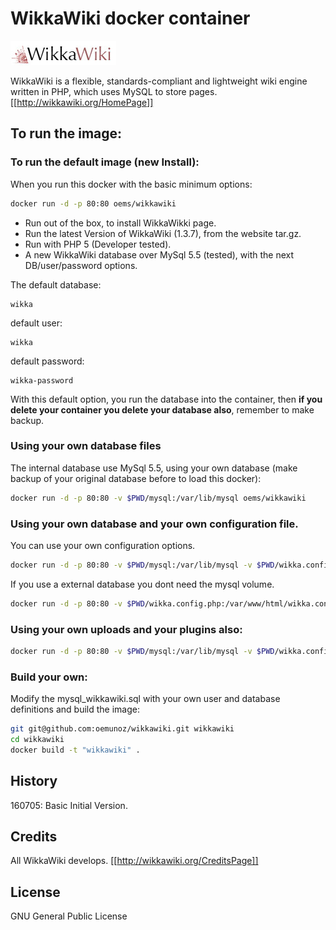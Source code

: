 # WikkaWiki docker container
![WikkaWiki.](https://github.com/oemunoz/wikkawiki/raw/master/images/wikka_logo.jpg)

WikkaWiki is a flexible, standards-compliant and lightweight wiki engine written in PHP, which uses MySQL to store pages.
[[http://wikkawiki.org/HomePage]]
## To run the image:

### To run the default image (new Install):
When you run this docker with the basic minimum options:

~~~~bash
docker run -d -p 80:80 oems/wikkawiki
~~~~

- Run out of the box, to install WikkaWikki page.
- Run the latest Version of WikkaWiki (1.3.7), from the website tar.gz.
- Run with PHP 5 (Developer tested).
- A new WikkaWiki database over MySql 5.5 (tested), with the next DB/user/password options.

The default database:
~~~~text
wikka
~~~~

default user:
~~~~text
wikka
~~~~

default password:
~~~~text
wikka-password
~~~~
With this default option, you run the database into the container, then **if you delete your container you delete your database also**, remember to make backup.

### Using your own database files

The internal database use MySql 5.5, using your own database (make backup of your original database before to load this docker):

~~~~bash
docker run -d -p 80:80 -v $PWD/mysql:/var/lib/mysql oems/wikkawiki
~~~~

### Using your own database and your own configuration file.

You can use your own configuration options.

~~~~bash
docker run -d -p 80:80 -v $PWD/mysql:/var/lib/mysql -v $PWD/wikka.config.php:/var/www/html/wikka.config.php oems/wikkawiki
~~~~
If you use a external database you dont need the mysql volume.

~~~~bash
docker run -d -p 80:80 -v $PWD/wikka.config.php:/var/www/html/wikka.config.php oems/wikkawiki
~~~~
### Using your own uploads and your plugins also:

~~~~bash
docker run -d -p 80:80 -v $PWD/mysql:/var/lib/mysql -v $PWD/wikka.config.php:/var/www/html/wikka.config.php -v $PWD/uploads:/var/www/html/uploads -v $PWD/plugins:/var/www/html/plugins oems/wikkawiki
~~~~

### Build your own:

Modify the mysql_wikkawiki.sql with your own user and database definitions and build the image:
~~~~bash
git git@github.com:oemunoz/wikkawiki.git wikkawiki
cd wikkawiki
docker build -t "wikkawiki" .
~~~~

## History

160705: Basic Initial Version.

## Credits

All WikkaWiki develops.
[[http://wikkawiki.org/CreditsPage]]

## License

GNU General Public License
